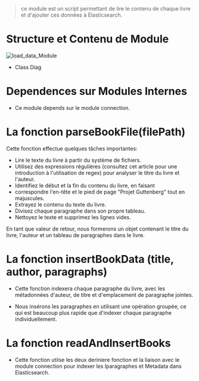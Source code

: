 > ce module est un script permettant de lire le contenu de chaque livre et d'ajouter ces données à Elasticsearch.

# Structure et Contenu de Module

![load_data_Module](http://url/to/img.png)

- Class Diag

# Dependences sur Modules Internes
- Ce module depends sur le module connection.

# La fonction parseBookFile(filePath) 

Cette fonction effectue quelques tâches importantes:

- Lire le texte du livre à partir du système de fichiers.
- Utilisez des expressions régulières (consultez cet article pour une introduction à l'utilisation de regex) pour analyser le titre du livre et l'auteur.
- Identifiez le début et la fin du contenu du livre, en faisant 
- correspondre l'en-tête et le pied de page "Projet Guttenberg" tout en majuscules.
- Extrayez le contenu du texte du livre.
- Divisez chaque paragraphe dans son propre tableau.
- Nettoyez le texte et supprimez les lignes vides.

En tant que valeur de retour, nous formerons un objet contenant le titre du livre, l'auteur et un tableau de paragraphes dans le livre.


# La fonction insertBookData (title, author, paragraphs)


- Cette fonction indexera chaque paragraphe du livre, avec les métadonnées d'auteur, de titre et d'emplacement de paragraphe jointes.

- Nous insérons les paragraphes en utilisant une opération groupée, ce qui est beaucoup plus rapide que d'indexer chaque paragraphe individuellement.

# La fonction readAndInsertBooks

- Cette fonction utilse les deux deriniere fonction et la liaison avec le module connection pour indexer les lparagraphes et Metadata dans Elasticsearch.

